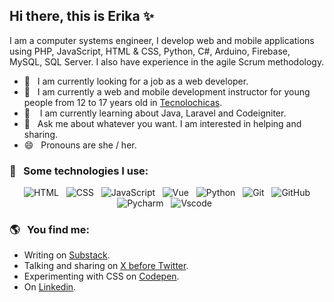 ## Hi there, this is Erika ✨


I am a computer systems engineer, I develop web and mobile applications using PHP, JavaScript, HTML & CSS, Python, C#, Arduino, Firebase, MySQL, SQL Server. I also have experience in the agile Scrum methodology.

- 🔭 &nbsp;&nbsp;I am currently looking for a job as a web developer. <br/>
- 🔭 &nbsp;&nbsp;I am currently a web and mobile development instructor for young people from 12 to 17 years old in [Tecnolochicas](https://tecnolochicas.mx/). <br/>
- 🌱 &nbsp;&nbsp; I am currently learning about Java, Laravel and Codeigniter.<br/>
- 💬 &nbsp;&nbsp;Ask me about whatever you want. I am interested in helping and sharing. <br/>
- 😄 &nbsp;&nbsp;Pronouns are she / her.

### 🎯 &nbsp;&nbsp;Some technologies I use:
<p align="center">
  <img src="https://img.shields.io/badge/HTML5-E34F26?style=for-the-badge&logo=html5&logoColor=white" alt="HTML" />&nbsp;&nbsp;
  <img src="https://img.shields.io/badge/CSS3-1572B6?style=for-the-badge&logo=css3&logoColor=white" alt="CSS" />&nbsp;&nbsp;
  <img src="https://img.shields.io/badge/JavaScript-323330?style=for-the-badge&logo=javascript&logoColor=F7DF1E" alt="JavaScript" />&nbsp;&nbsp;
  <img src="https://img.shields.io/badge/Vue%20js-35495E?style=for-the-badge&logo=vuedotjs&logoColor=4FC08D" alt="Vue" />&nbsp;&nbsp;
  <img src="https://img.shields.io/badge/Python-FFD43B?style=for-the-badge&logo=python&logoColor=blue" alt="Python">&nbsp;&nbsp;
  <img src="https://img.shields.io/badge/Git-F05032?style=for-the-badge&logo=git&logoColor=white" alt="Git" />&nbsp;&nbsp;
  <img src="https://img.shields.io/badge/github%20-%23000.svg?&style=for-the-badge&logo=github&logoColor=white" alt="GitHub" />
  <img src="https://img.shields.io/badge/PyCharm-000000.svg?&style=for-the-badge&logo=PyCharm&logoColor=white" alt="Pycharm">&nbsp;&nbsp;
  <img src="https://img.shields.io/badge/VSCode-0078D4?style=for-the-badge&logo=visual%20studio%20code&logoColor=white" alt="Vscode">&nbsp;&nbsp;  
</p>

### 🌎 &nbsp;&nbsp;You find me:
- Writing on <a href="https://alexcamachogz.substack.com/">Substack</a>.
- Talking and sharing on <a href="https://twitter.com/alexcamachogz">X before Twitter</a>.
- Experimenting with CSS on <a href="https://codepen.io/alexcamachogz">Codepen</a>.
- On <a href="https://www.linkedin.com/in/alexcamachogz/">Linkedin</a>.


